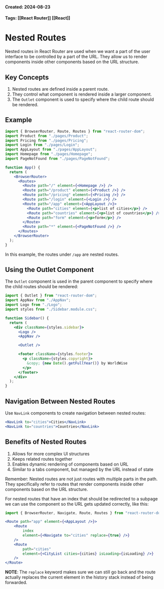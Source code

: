 #### Created: 2024-08-23
#### Tags: [[React Router]] [[React]]

# Nested Routes

Nested routes in React Router are used when we want a part of the user interface to be controlled by a part of the URL. They allow us to render components inside other components based on the URL structure.

## Key Concepts

1. Nested routes are defined inside a parent route.
2. They control what component is rendered inside a larger component.
3. The `Outlet` component is used to specify where the child route should be rendered.

## Example

```jsx
import { BrowserRouter, Route, Routes } from "react-router-dom";
import Product from "./pages/Product";
import Pricing from "./pages/Pricing";
import Login from "./pages/Login";
import AppLayout from "./pages/AppLayout";
import Homepage from "./pages/Homepage";
import PageNotFound from "./pages/PageNotFound";

function App() {
  return (
    <BrowserRouter>
      <Routes>
        <Route path="/" element={<Homepage />} />
        <Route path="/product" element={<Product />} />
        <Route path="/pricing" element={<Pricing />} />
        <Route path="/login" element={<Login />} />
        <Route path="/app" element={<AppLayout />}>
          <Route path="cities" element={<p>list of cities</p>} />
          <Route path="countries" element={<p>list of countries</p>} />
          <Route path="form" element={<p>form</p>} />
        </Route>
        <Route path="*" element={<PageNotFound />} />
      </Routes>
    </BrowserRouter>
  );
}
```

In this example, the routes under `/app` are nested routes.

## Using the Outlet Component

The `Outlet` component is used in the parent component to specify where the child routes should be rendered:

```jsx
import { Outlet } from "react-router-dom";
import AppNav from "./AppNav";
import Logo from "./Logo";
import styles from "./Sidebar.module.css";

function Sidebar() {
  return (
    <div className={styles.sidebar}>
      <Logo />
      <AppNav />

      <Outlet />

      <footer className={styles.footer}>
        <p className={styles.copyright}>
          &copy; {new Date().getFullYear()} by WorldWise
        </p>
      </footer>
    </div>
  );
}
```

## Navigation Between Nested Routes

Use `NavLink` components to create navigation between nested routes:

```jsx
<NavLink to="cities">Cities</NavLink>
<NavLink to="countries">Countries</NavLink>
```

## Benefits of Nested Routes

1. Allows for more complex UI structures
2. Keeps related routes together
3. Enables dynamic rendering of components based on URL
4. Similar to a tabs component, but managed by the URL instead of state

Remember: Nested routes are not just routes with multiple parts in the path. They specifically refer to routes that render components inside other components based on the URL structure.


For nested routes that have an index that should be redirected to a subpage we can use the <Navigate /> component so the URL gets updated correctly, like this:
```jsx
import { BrowserRouter, Navigate, Route, Routes } from "react-router-dom";

<Route path="app" element={<AppLayout />}>
    <Route
	    index
        element={<Navigate to="cities" replace={true} />}
    />
    <Route
        path="cities"
        element={<CityList cities={cities} isLoading={isLoading} />}
    />
</Route>
```

**NOTE**: The `replace` keyword makes sure we can still go back and the route actually replaces the current element in the history stack instead of being forwarded.